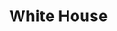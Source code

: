 ---
title: "White House"
datePosted: 2017-03-10 14:16:00 +0000
image: "DSC_0219.jpg"
exif:
  camera: "Nikon D60"
  location:
  name: "White House"
---